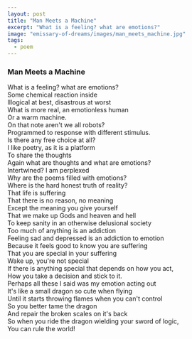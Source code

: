 ```yaml
---
layout: post
title: "Man Meets a Machine"
excerpt: "What is a feeling? what are emotions?"
image: "emissary-of-dreams/images/man_meets_machine.jpg"
tags: 
  - poem
---
```


### Man Meets a Machine

What is a feeling? what are emotions?  
Some chemical reaction inside  
Illogical at best, disastrous at worst  
What is more real, an emotionless human  
Or a warm machine.  
On that note aren't we all robots?  
Programmed to response with different stimulus.  
Is there any free choice at all?  
I like poetry, as it is a platform   
To share the thoughts  
Again what are thoughts and what are emotions?  
Intertwined? I am perplexed  
Why are the poems filled with emotions?  
Where is the hard honest truth of reality?  
That life is suffering   
That there is no reason, no meaning  
Except the meaning you give yourself  
That we make up Gods and heaven and hell  
To keep sanity in an otherwise delusional society  
Too much of anything is an addiction  
Feeling sad and depressed is an addiction to emotion  
Because it feels good to know you are suffering  
That you are special in your suffering  
Wake up, you're not special  
If there is anything special that depends on how you act,  
How you take a decision and stick to it.  
Perhaps all these I said was my emotion acting out  
It's like a small dragon so cute when flying  
Until it starts throwing flames when you can't control  
So you better tame the dragon  
And repair the broken scales on it's back  
So when you ride the dragon wielding your sword of logic,  
You can rule the world!  
